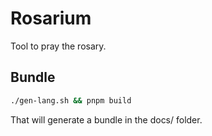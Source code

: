 # Rosarium

Tool to pray the rosary.

## Bundle

```sh
./gen-lang.sh && pnpm build
```

That will generate a bundle in the docs/ folder.
